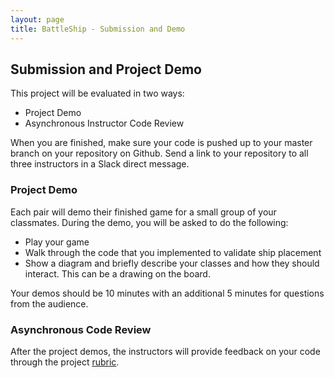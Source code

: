 ```yaml
---
layout: page
title: BattleShip - Submission and Demo
---
```


## Submission and Project Demo

This project will be evaluated in two ways:

* Project Demo
* Asynchronous Instructor Code Review

When you are finished, make sure your code is pushed up to your master branch on your repository on Github. Send a link to your repository to all three instructors in a Slack direct message.

### Project Demo

Each pair will demo their finished game for a small group of your classmates.  During the demo, you will be asked to do the following:

* Play your game
* Walk through the code that you implemented to validate ship placement
* Show a diagram and briefly describe your classes and how they should interact. This can be a drawing on the board.

Your demos should be 10 minutes with an additional 5 minutes for questions from the audience.

### Asynchronous Code Review

After the project demos, the instructors will provide feedback on your code through the project [rubric](./rubric).
